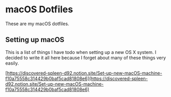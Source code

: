 # macOS Dotfiles

These are my macOS dotfiles.

## Setting up macOS

This is a list of things I have todo when setting up a new OS X system.
I decided to write it all here because I forget about many of these things
very easily.

[https://discovered-spleen-d92.notion.site/Set-up-new-macOS-machine-f10a75558c314429b0baf5cad81808e6](https://discovered-spleen-d92.notion.site/Set-up-new-macOS-machine-f10a75558c314429b0baf5cad81808e6)
